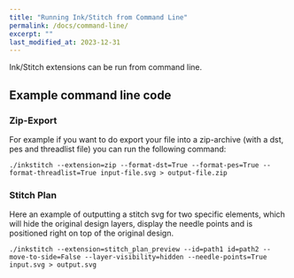 ```yaml
---
title: "Running Ink/Stitch from Command Line"
permalink: /docs/command-line/
excerpt: ""
last_modified_at: 2023-12-31
---
```

Ink/Stitch extensions can be run from command line.

## Example command line code


### Zip-Export

For example if you want to do export your file into a zip-archive (with a dst, pes and threadlist file) you can run the following command:

```
./inkstitch --extension=zip --format-dst=True --format-pes=True --format-threadlist=True input-file.svg > output-file.zip
```

### Stitch Plan

Here an example of outputting a stitch svg for two specific elements, which will hide the original design layers, display the needle points and is positioned right on top of the original design.

```
./inkstitch --extension=stitch_plan_preview --id=path1 id=path2 --move-to-side=False --layer-visibility=hidden --needle-points=True input.svg > output.svg
```
